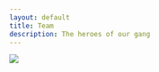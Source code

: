 ```yaml
---
layout: default
title: Team
description: The heroes of our gang
---
```

<div style="margin-bottom: 2em;">
    <img src="{{ 'images/01-1.jpg' }}" />
</div>


